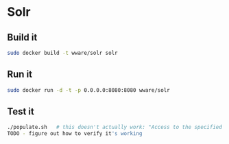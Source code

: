 Solr
====

Build it
----

```bash
sudo docker build -t wware/solr solr
```


Run it
----

```bash
sudo docker run -d -t -p 0.0.0.0:8080:8080 wware/solr
```

Test it
----

```bash
./populate.sh   # this doesn't actually work: "Access to the specified resource has been forbidden."
TODO - figure out how to verify it's working
```
